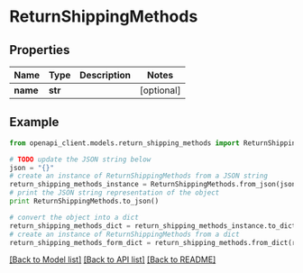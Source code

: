 # ReturnShippingMethods


## Properties
Name | Type | Description | Notes
------------ | ------------- | ------------- | -------------
**name** | **str** |  | [optional] 

## Example

```python
from openapi_client.models.return_shipping_methods import ReturnShippingMethods

# TODO update the JSON string below
json = "{}"
# create an instance of ReturnShippingMethods from a JSON string
return_shipping_methods_instance = ReturnShippingMethods.from_json(json)
# print the JSON string representation of the object
print ReturnShippingMethods.to_json()

# convert the object into a dict
return_shipping_methods_dict = return_shipping_methods_instance.to_dict()
# create an instance of ReturnShippingMethods from a dict
return_shipping_methods_form_dict = return_shipping_methods.from_dict(return_shipping_methods_dict)
```
[[Back to Model list]](../README.md#documentation-for-models) [[Back to API list]](../README.md#documentation-for-api-endpoints) [[Back to README]](../README.md)



